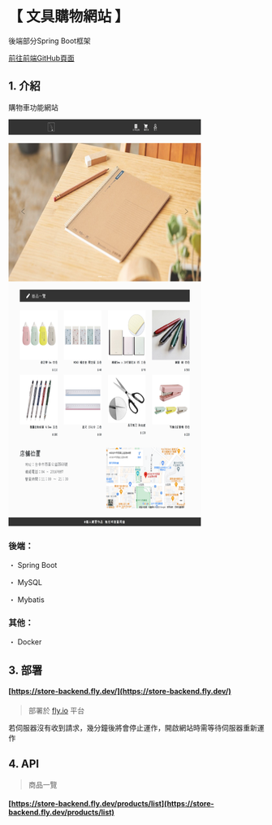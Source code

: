 # 【 文具購物網站 】

後端部分Spring Boot框架

[前往前端GitHub頁面](https://github.com/teikunsha/store-frontend/)

## 1. 介紹

購物車功能網站

<img width="379" height="800" src="https://github.com/teikunsha/store-frontend/blob/main/img-readme/store-spring-boot.png?raw=true"/>

### 後端：

・ Spring Boot

・ MySQL

・ Mybatis

### 其他：

・ Docker

## 3. 部署

#### [https://store-backend.fly.dev/](https://store-backend.fly.dev/)

> 部署於 [fly.io](https://fly.io/) 平台

若伺服器沒有收到請求，幾分鐘後將會停止運作，開啟網站時需等待伺服器重新運作

## 4. API

>商品一覽

#### [https://store-backend.fly.dev/products/list](https://store-backend.fly.dev/products/list)


